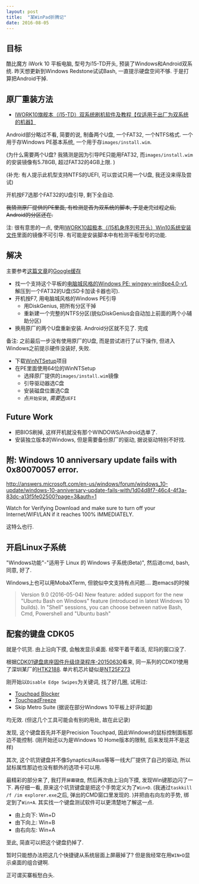 ```yaml
---
layout: post
title:  "某WinPad折腾记"
date: 2016-08-05
---
```


## 目标

酷比魔方 iWork 10 平板电脑, 型号为i15-TD开头, 预装了Windows和Android双系统. 昨天想更新到Windows Redstone试试Bash, 一直提示硬盘空间不够. 
于是打算把Android干掉. 

## 原厂重装方法

 - [IWORK10旗舰本（i15-TD）双系统刷机软件及教程【仅适用于出厂为双系统的机器】](http://www.51cube.com/ch/DownShow.asp?ID=400)

Android部分略过不看, 简要的说, 制备两个U盘, 一个FAT32, 一个NTFS格式. 一个用于存Windows PE基本系统, 一个用于存`images/install.wim`. 

(为什么需要两个U盘? 我猜测是因为引导PE只能用FAT32, 而`images/install.wim`的安装镜像有5.78GB, 超过FAT32的4GB上限. )

(补充: 有人提示此机型支持NTFS的UEFI, 可以尝试只用一个U盘, 我还没来得及尝试)

开机按F7选那个FAT32的U盘引导, 剩下全自动. 

<del>我猜测原厂提供的PE里面, 有检测是否为双系统的脚本, 于是走完过程之后, Android的分区还在. </del>


注: 很有意思的一点, 使用[IWORK10超极本（i15机身序列号开头）Win10系统安装文件](http://www.51cube.com/ch/DownShow.asp?ID=404)里面的镜像不可引导. 有可能是安装脚本中有检测平板型号的功能. 

## 解决

主要参考[这篇文章](http://bbs.51cube.com/thread-210868-1-1.html)的[Google缓存](http://webcache.googleusercontent.com/search?q=cache:W5V-dQEqL7kJ:bbs.51cube.com/thread-210868-1-1.html+&cd=1&hl=zh-CN&ct=clnk&gl=cn)

 - 找一个支持这个平板的[电脑城风格的Windows PE: wingwy-win8pe4.0-v1](https://pan.baidu.com/s/1eRXiblg), 解压到一个FAT32的U盘(SD卡加读卡器也可). 
 - 开机按F7, 用电脑城风格的Windows PE引导
   - 用DiskGenius, 把所有分区干掉
   - 重新建一个完整的NTFS分区(貌似DiskGenius会自动加上前面的两个小辅助分区)
 - 换用原厂的两个U盘重新安装. Android分区就不见了. 完成

备注: 之前最后一步没有使用原厂的U盘, 而是尝试进行了以下操作, 但进入Windows之前提示硬件没装好, 失败. 

 - 下载[WinNTSetup](http://www.msfn.org/board/topic/149612-winntsetup-v386/)项目
 - 在PE里面使用64位的WinNTSetup
   - 选择原厂提供的`images/install.wim`镜像
   - 引导驱动器选C盘
   - 安装磁盘位置选C盘
   - 点`开始安装`, *需要*选`UEFI`

## Future Work

 - 把BIOS刷掉, 这样开机就没有那个WINDOWS/Android选单了. 
 - 安装独立版本的Windows, 但是需要备份原厂的驱动, 据说驱动特别不好找. 


## 附: Windows 10 anniversary update fails with 0x80070057 error.

<http://answers.microsoft.com/en-us/windows/forum/windows_10-update/windows-10-anniversary-update-fails-with/1d04d8f7-46c4-4f3a-83dc-a13f5fe02500?page=3&auth=1>

Watch for Verifying Download and make sure to turn off your Internet/WIFI/LAN if it reaches 100% IMMEDIATELY. 

这特么也行. 


## 开启Linux子系统

"Windows功能"-"适用于 Linux 的 Windows 子系统(Beta)", 然后进cmd, bash, 同意, 好了. 

Windows上也可以用MobaXTerm, 但貌似中文支持有点问题.... 跑emacs的时候

> Version 9.0 (2016-05-04)
> New feature: added support for the new "Ubuntu Bash on Windows" feature (introduced in latest Windows 10 builds). In "Shell" sessions, you can choose between native Bash, Cmd, Powershell and "Ubuntu bash"


## 配套的键盘 CDK05

就是个坑货. 由上沿向下摸, 会触发显示桌面. 经常干着干着活, 尼玛的窗口没了. 

根据[CDK01键盘底座固件升级烧录程序-20150630](http://www.51cube.com.cn/ch/DownShow.asp?ID=357)看来, 同一系列的CDK01使用了深圳某厂的[HTK2188](https://detail.1688.com/offer/1240162214.html). 单片机芯片疑似是[NT25F273](http://www.dataman.com/nt25f273.html?package=1622)

刚开始以`Disable Edge Swipes`为关键词, 找了好几圈, 试用过:

 - [Touchpad Blocker](http://touchpad-blocker.com/)
 - [TouchpadFreeze](http://touchfreeze.net/)
 - Skip Metro Suite (据说在部分Windows 10平板上好评如[潮](http://answers.microsoft.com/en-us/windows/forum/windows_10-other_settings/how-can-i-disable-swipe-in-windows-10/fbf90bb9-0342-467a-81c3-2ecac56b7e28?page=3))

均无效. (但这几个工具可能会有别的用处, 故在此记录)

发现, 这个键盘首先并不是Precision Touchpad, 因此Windows的鼠标控制面板那边不能控制. (刚开始还以为是Windows 10 Home版本的限制, 后来发现并不是这样)

其次, 这个坑货键盘并不像Synaptics/Asus等等一线大厂提供了自己的驱动, 所以鼠标属性那边也没有额外的选项卡可以用. 

最精彩的部分来了, 我打开`屏幕键盘`, 然后再次由上沿向下摸, 发现Win键那边闪了一下. 再仔细一看, 原来这个坑货键盘是把这个手势定义为了`Win+D`. (我通过`taskkill /f /im explorer.exe`之后, 弹出的CMD窗口里发现的. )并把由右向左的手势, 绑定到了`Win+A`. 其实找一个键盘测试软件可以更清楚地了解这一点. 

 - 由上向下: Win+D
 - 由下向上: Win+B
 - 由右向左: Win+A

至此, 简直可以把这个键盘扔掉了. 

暂时只能想办法把这几个快捷键从系统层面上屏蔽掉了? 但是我经常在用`WIN+D`显示桌面的组合键啊. 


正可谓买寨板愁白头. 

